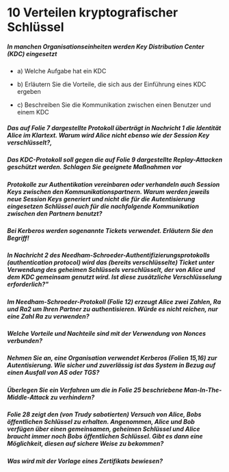 # 10 Verteilen kryptografischer Schlüssel

##### In manchen Organisationseinheiten werden Key Distribution Center (KDC) eingesetzt

- a) Welche Aufgabe hat ein KDC

- b) Erläutern Sie die Vorteile, die sich aus der Einführung eines KDC ergeben

- c) Beschreiben Sie die Kommunikation zwischen einen Benutzer und einem KDC

##### Das auf Folie 7 dargestellte Protokoll überträgt in Nachricht 1 die Identität Alice im Klartext. Warum wird Alice nicht ebenso wie der Session Key verschlüsselt?,

##### Das KDC-Protokoll soll gegen die auf Folie 9 dargestellte Replay-Attacken geschützt werden. Schlagen Sie geeignete Maßnahmen vor

##### Protokolle zur Authentikation vereinbaren oder verhandeln auch Session Keys zwischen den Kommunikationspartnern. Warum werden jeweils neue Session Keys generiert und nicht die für die Autentisierung eingesetzen Schlüssel auch für die nachfolgende Kommunikation zwischen den Partnern benutzt?

##### Bei Kerberos werden sogenannte Tickets verwendet. Erläutern Sie den Begriff!

##### In Nachricht 2 des Needham-Schroeder-Authentifizierungsprotokolls (authentication protocol) wird das (bereits verschlüsselte) Ticket unter Verwendung des geheimen Schlüssels verschlüsselt, der von Alice und dem KDC gemeinsam genutzt wird. Ist diese zusätzliche Verschlüsselung erforderlich?"

##### Im Needham-Schroeder-Protokoll (Folie 12) erzeugt Alice zwei Zahlen, Ra und Ra2 um Ihren Partner zu authentisieren. Würde es nicht reichen, nur eine Zahl Ra zu verwenden?

##### Welche Vorteile und Nachteile sind mit der Verwendung von Nonces verbunden?

##### Nehmen Sie an, eine Organisation verwendet Kerberos (Folien 15,16) zur Autentisierung. Wie sicher und zuverlässig ist das System in Bezug auf einen Ausfall von AS oder TGS?

##### Überlegen Sie ein Verfahren um die in Folie 25 beschriebene Man-In-The-Middle-Attack zu verhindern?

##### Folie 28 zeigt den (von Trudy sabotierten) Versuch von Alice, Bobs öffentlichen Schlüssel zu erhalten. Angenommen, Alice und Bob verfügen über einen gemeinsamen, geheimen Schlüssel und Alice braucht immer noch Bobs öffentlichen Schlüssel. Gibt es dann eine Möglichkeit, diesen auf sichere Weise zu bekommen?  

##### Was wird mit der Vorlage eines Zertifikats bewiesen?